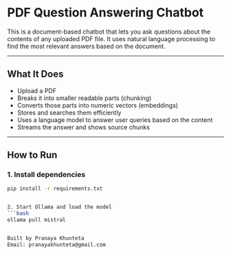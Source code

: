 #  PDF Question Answering Chatbot

This is a document-based chatbot that lets you ask questions about the contents of any uploaded PDF file. It uses natural language processing to find the most relevant answers based on the document.

---

##  What It Does

- Upload a PDF
- Breaks it into smaller readable parts (chunking)
- Converts those parts into numeric vectors (embeddings)
- Stores and searches them efficiently
- Uses a language model to answer user queries based on the content
- Streams the answer and shows source chunks

---

##  How to Run

### 1. Install dependencies
```bash
pip install -r requirements.txt


2. Start Ollama and load the model
```bash
ollama pull mistral


Built by Pranaya Khunteta
Email: pranayakhunteta@gmail.com
